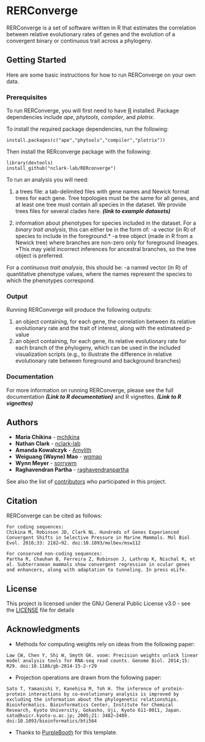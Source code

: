 # RERConverge

RERConverge is a set of software written in R that estimates the correlation between relative evolutionary rates of genes and the evolution of a convergent binary or continuous trait across a phylogeny.

## Getting Started

Here are some basic instructions for how to run RERConverge on your own data.

### Prerequisites

To run RERConverge, you will first need to have [R](https://cran.r-project.org/) installed. Package dependencies include *ape*, *phytools*, *compiler*, and *plotrix*.

To install the required package dependencies, run the following:

```
install.packages(c("ape","phytools","compiler","plotrix"))
```

Then install the RERconverge package with the following:
```
library(devtools)
install_github("nclark-lab/RERconverge")
```

To run an analysis you will need:
1) a trees file: a tab-delimited files with gene names and Newick format trees for each gene.
Tree topologies must be the same for all genes, and at least one tree must contain all species in the dataset.
We provide trees files for several clades here. ***(link to example datasets)***

2) information about phenotypes for species included in the dataset.
For a *binary trait analysis*, this can either be in the form of:
-a vector (in R) of species to include in the foreground.*
-a tree object (made in R from a Newick tree) where branches are non-zero only for foreground lineages.
*This may yield incorrect inferences for ancestral branches, so the tree object is preferred.

For a *continuous trait analysis*, this should be:
-a named vector (in R) of quantitative phenotype values, where the names represent the species to which the phenotypes correspond.


### Output

Running RERConverge will produce the following outputs:
1) an object containing, for each gene, the correlation between its relative evolutionary rate and the trait of interest, along with the estimateed p-value
2) an object containing, for each gene, its relative evolutionary rate for each branch of the phylogeny, which can be used in the included visualization scripts (e.g., to illustrate the difference in relative evolutionary rate between foreground and background branches)

### Documentation

For more information on running RERConverge, please see the full documentation ***(Link to R documentation)*** and R vignettes. ***(Link to R vignettes)***


## Authors

* **Maria Chikina** - [mchikina](https://github.com/mchikina)
* **Nathan Clark** - [nclark-lab](https://github.com/nclark-lab)
* **Amanda Kowalczyk** - [Amylith](https://github.com/Amylith)
* **Weiguang (Wayne) Mao** - [wgmao](https://github.com/wgmao)
* **Wynn Meyer** - [sorrywm](https://github.com/sorrywm)
* **Raghavendran Partha** - [raghavendranpartha](https://github.com/raghavendranpartha)

See also the list of [contributors](https://github.com/raghavendranpartha/RERconverge/contributors) who participated in this project.

## Citation

RERConverge can be cited as follows:

```
For coding sequences:
Chikina M, Robinson JD, Clark NL. Hundreds of Genes Experienced Convergent Shifts in Selective Pressure in Marine Mammals. Mol Biol Evol. 2016;33: 2182–92. doi:10.1093/molbev/msw112

For conserved non-coding sequences:
Partha R, Chauhan B, Ferreira Z, Robinson J, Lathrop K, Nischal K, et al. Subterranean mammals show convergent regression in ocular genes and enhancers, along with adaptation to tunneling. In press eLife. 

```

## License

This project is licensed under the GNU General Public License v3.0 - see the [LICENSE](LICENSE) file for details

## Acknowledgments

* Methods for computing weights rely on ideas from the following paper:
```
Law CW, Chen Y, Shi W, Smyth GK. voom: Precision weights unlock linear model analysis tools for RNA-seq read counts. Genome Biol. 2014;15: R29. doi:10.1186/gb-2014-15-2-r29

```
* Projection operations are drawn from the following paper:
```
Sato T, Yamanishi Y, Kanehisa M, Toh H. The inference of protein-protein interactions by co-evolutionary analysis is improved by excluding the information about the phylogenetic relationships. Bioinformatics. Bioinformatics Center, Institute for Chemical Research, Kyoto University, Gokasho, Uji, Kyoto 611-0011, Japan. sato@kuicr.kyoto-u.ac.jp; 2005;21: 3482–3489. doi:10.1093/bioinformatics/bti564

```
* Thanks to [PurpleBooth](https://github.com/PurpleBooth) for this template.
